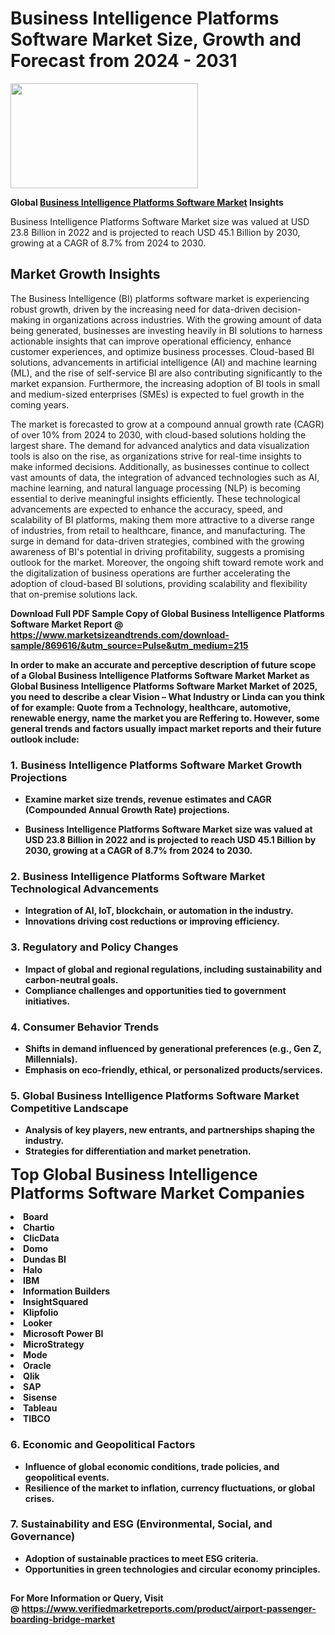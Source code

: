 <H1>Business Intelligence Platforms Software Market Size, Growth and Forecast from 2024 - 2031</H1><img class="aligncenter size-medium wp-image-584254" src="https://thirdeyenews.in/wp-content/uploads/2024/09/Global-Market-Research-300x168.jpeg" alt="" width="300" height="168" /><p><strong>Global&nbsp;<a href="https://www.marketsizeandtrends.com/download-sample/869616/&amp;utm_source=Pulse&amp;utm_medium=215">Business Intelligence Platforms Software Market</a> Insights</strong></p><p>Business Intelligence Platforms Software Market size was valued at USD 23.8 Billion in 2022 and is projected to reach USD 45.1 Billion by 2030, growing at a CAGR of 8.7% from 2024 to 2030.</p><p><h2>Market Growth Insights</h2> <p>The Business Intelligence (BI) platforms software market is experiencing robust growth, driven by the increasing need for data-driven decision-making in organizations across industries. With the growing amount of data being generated, businesses are investing heavily in BI solutions to harness actionable insights that can improve operational efficiency, enhance customer experiences, and optimize business processes. Cloud-based BI solutions, advancements in artificial intelligence (AI) and machine learning (ML), and the rise of self-service BI are also contributing significantly to the market expansion. Furthermore, the increasing adoption of BI tools in small and medium-sized enterprises (SMEs) is expected to fuel growth in the coming years.</p> <p><strong></strong></p> <p>The market is forecasted to grow at a compound annual growth rate (CAGR) of over 10% from 2024 to 2030, with cloud-based solutions holding the largest share. The demand for advanced analytics and data visualization tools is also on the rise, as organizations strive for real-time insights to make informed decisions. Additionally, as businesses continue to collect vast amounts of data, the integration of advanced technologies such as AI, machine learning, and natural language processing (NLP) is becoming essential to derive meaningful insights efficiently. These technological advancements are expected to enhance the accuracy, speed, and scalability of BI platforms, making them more attractive to a diverse range of industries, from retail to healthcare, finance, and manufacturing. The surge in demand for data-driven strategies, combined with the growing awareness of BI's potential in driving profitability, suggests a promising outlook for the market. Moreover, the ongoing shift toward remote work and the digitalization of business operations are further accelerating the adoption of cloud-based BI solutions, providing scalability and flexibility that on-premise solutions lack. <p><strong></p><p><span class=""><strong>Download Full PDF Sample Copy of Global Business Intelligence Platforms Software Market Report</strong> @ <a href="https://www.marketsizeandtrends.com/download-sample/869616/&amp;utm_source=Pulse&amp;utm_medium=215" target="_blank">https://www.marketsizeandtrends.com/download-sample/869616/&amp;utm_source=Pulse&amp;utm_medium=215</a></span></p><p>In order to make an accurate and perceptive description of future scope of a Global&nbsp;Business Intelligence Platforms Software Market Market as Global&nbsp;Business Intelligence Platforms Software Market Market of 2025, you need to describe a clear Vision &ndash; What Industry or Linda can you think of for example: Quote from a Technology, healthcare, automotive, renewable energy, name the market you are Reffering to. However, some general trends and factors usually impact market reports and their future outlook include:</p><h3>1.&nbsp;<strong>Business Intelligence Platforms Software Market Growth Projections</strong></h3><ul><li>Examine market size trends, revenue estimates and CAGR (Compounded Annual Growth Rate) projections.</li><li><p>Business Intelligence Platforms Software Market size was valued at USD 23.8 Billion in 2022 and is projected to reach USD 45.1 Billion by 2030, growing at a CAGR of 8.7% from 2024 to 2030.</p></li></ul><h3>2.&nbsp;<strong>Business Intelligence Platforms Software Market Technological Advancements</strong></h3><ul><li>Integration of AI, IoT, blockchain, or automation in the industry.</li><li>Innovations driving cost reductions or improving efficiency.</li></ul><h3>3.&nbsp;<strong>Regulatory and Policy Changes</strong></h3><ul><li>Impact of global and regional regulations, including sustainability and carbon-neutral goals.</li><li>Compliance challenges and opportunities tied to government initiatives.</li></ul><h3>4.&nbsp;<strong>Consumer Behavior Trends</strong></h3><ul><li>Shifts in demand influenced by generational preferences (e.g., Gen Z, Millennials).</li><li>Emphasis on eco-friendly, ethical, or personalized products/services.</li></ul><h3>5.&nbsp;<strong>Global Business Intelligence Platforms Software Market Competitive Landscape</strong></h3><ul><li>Analysis of key players, new entrants, and partnerships shaping the industry.</li><li>Strategies for differentiation and market penetration.</li></ul><p data-pm-slice="1 1 []"><span style="color: inherit; font-family: inherit; font-size: 25px;">Top Global Business Intelligence Platforms Software Market Companies</span></p><div class="" data-test-id=""><p><li>Board</li><li> Chartio</li><li> ClicData</li><li> Domo</li><li> Dundas BI</li><li> Halo</li><li> IBM</li><li> Information Builders</li><li> InsightSquared</li><li> Klipfolio</li><li> Looker</li><li> Microsoft Power BI</li><li> MicroStrategy</li><li> Mode</li><li> Oracle</li><li> Qlik</li><li> SAP</li><li> Sisense</li><li> Tableau</li><li> TIBCO</li></p></div><h3>6.&nbsp;<strong>Economic and Geopolitical Factors</strong></h3><ul><li>Influence of global economic conditions, trade policies, and geopolitical events.</li><li>Resilience of the market to inflation, currency fluctuations, or global crises.</li></ul><h3>7.&nbsp;<strong>Sustainability and ESG (Environmental, Social, and Governance)</strong></h3><ul><li>Adoption of sustainable practices to meet ESG criteria.</li><li>Opportunities in green technologies and circular economy principles.</li></ul><h2><strong style="font-size: 14px;">For More Information or Query, Visit @&nbsp;</strong><a style="background-color: #ffffff; font-size: 14px;" href="https://www.marketsizeandtrends.com/report/business-intelligence-platforms-software-market/" target="_blank">https://www.verifiedmarketreports.com/product/airport-passenger-boarding-bridge-market</a></h2>
